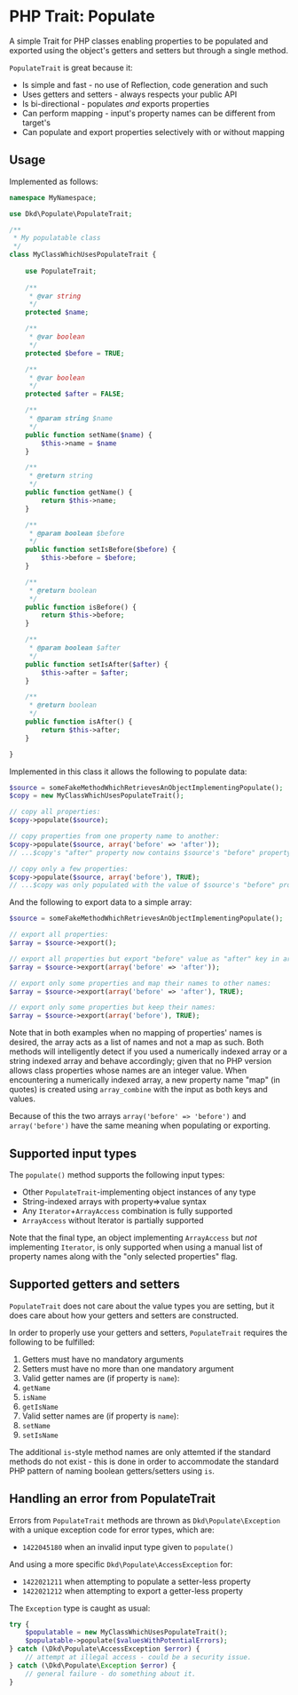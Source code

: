 PHP Trait: Populate
===================

A simple Trait for PHP classes enabling properties to be populated
and exported using the object's getters and setters but through a
single method.

`PopulateTrait` is great because it:

* Is simple and fast - no use of Reflection, code generation and such
* Uses getters and setters - always respects your public API
* Is bi-directional - populates *and* exports properties
* Can perform mapping - input's property names can be different from target's
* Can populate and export properties selectively with or without mapping

Usage
-----

Implemented as follows:

```php
namespace MyNamespace;

use Dkd\Populate\PopulateTrait;

/**
 * My populatable class
 */
class MyClassWhichUsesPopulateTrait {
	
	use PopulateTrait;
	
	/**
	 * @var string
	 */
	protected $name;

	/**
	 * @var boolean
	 */
	protected $before = TRUE;

	/**
	 * @var boolean
	 */
	protected $after = FALSE;

	/**
	 * @param string $name
	 */
	public function setName($name) {
		$this->name = $name
	}

	/**
	 * @return string
	 */
	public function getName() {
		return $this->name;
	}

	/**
	 * @param boolean $before
	 */
	public function setIsBefore($before) {
		$this->before = $before;
	}

	/**
	 * @return boolean
	 */
	public function isBefore() {
		return $this->before;
	}

	/**
	 * @param boolean $after
	 */
	public function setIsAfter($after) {
		$this->after = $after;
	}

	/**
	 * @return boolean
	 */
	public function isAfter() {
		return $this->after;
	}

}

```

Implemented in this class it allows the following to populate data:

```php
$source = someFakeMethodWhichRetrievesAnObjectImplementingPopulate(); 
$copy = new MyClassWhichUsesPopulateTrait();

// copy all properties:
$copy->populate($source);

// copy properties from one property name to another:
$copy->populate($source, array('before' => 'after'));
// ...$copy's "after" property now contains $source's "before" property value

// copy only a few properties:
$copy->populate($source, array('before'), TRUE);
// ...$copy was only populated with the value of $source's "before" property.
```

And the following to export data to a simple array:

```php
$source = someFakeMethodWhichRetrievesAnObjectImplementingPopulate();

// export all properties:
$array = $source->export();

// export all properties but export "before" value as "after" key in array:
$array = $source->export(array('before' => 'after'));

// export only some properties and map their names to other names:
$array = $source->export(array('before' => 'after'), TRUE);

// export only some properties but keep their names:
$array = $source->export(array('before'), TRUE);
```

Note that in both examples when no mapping of properties' names is
desired, the array acts as a list of names and not a map as such.
Both methods will intelligently detect if you used a numerically
indexed array or a string indexed array and behave accordingly;
given that no PHP version allows class properties whose names are
an integer value. When encountering a numerically indexed array,
a new property name "map" (in quotes) is created using `array_combine`
with the input as both keys and values.

Because of this the two arrays `array('before' => 'before')` and
`array('before')` have the same meaning when populating or exporting.

Supported input types
---------------------

The `populate()` method supports the following input types:

* Other `PopulateTrait`-implementing object instances of any type
* String-indexed arrays with property=>value syntax
* Any `Iterator`+`ArrayAccess` combination is fully supported
* `ArrayAccess` without Iterator is partially supported

Note that the final type, an object implementing `ArrayAccess` but
*not* implementing `Iterator`, is only supported when using a manual
list of property names along with the "only selected properties" flag.

Supported getters and setters
-----------------------------

`PopulateTrait` does not care about the value types you are setting,
but it does care about how your getters and setters are constructed.

In order to properly use your getters and setters, `PopulateTrait`
requires the following to be fulfilled:

1. Getters must have no mandatory arguments
2. Setters must have no more than one mandatory argument
3. Valid getter names are (if property is `name`):
  1. `getName`
  2. `isName`
  3. `getIsName`
4. Valid setter names are (if property is `name`):
  1. `setName`
  2. `setIsName`
  
The additional `is`-style method names are only attemted if the
standard methods do not exist - this is done in order to accommodate
the standard PHP pattern of naming boolean getters/setters using `is`.

Handling an error from PopulateTrait
------------------------------------

Errors from `PopulateTrait` methods are thrown as `Dkd\Populate\Exception`
with a unique exception code for error types, which are:

* `1422045180` when an invalid input type given to `populate()`

And using a more specific `Dkd\Populate\AccessException` for:

* `1422021211` when attempting to populate a setter-less property
* `1422021212` when attempting to export a getter-less property

The `Exception` type is caught as usual:

```php
try {
	$populatable = new MyClassWhichUsesPopulateTrait();
	$populatable->populate($valuesWithPotentialErrors);
} catch (\Dkd\Populate\AccessException $error) {
	// attempt at illegal access - could be a security issue.
} catch (\Dkd\Populate\Exception $error) {
	// general failure - do something about it.
}

```

